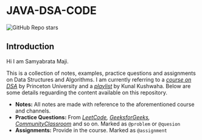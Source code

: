 # JAVA-DSA-CODE


![GitHub Repo stars](https://img.shields.io/github/stars/samyabrata-maji/JAVA-DSA-CODE?style=social)

## Introduction

Hi I am Samyabrata Maji.

This is a collection of notes, examples, practice questions and assignments on Data Structures and Algorithms. I am currently referring to a *[course on DSA](https://coursera.org/share/d8124fd791622db91dba4e4bd9c612fd)* by Princeton University and a *[playlist](https://www.youtube.com/playlist?list=PL9gnSGHSqcnr_DxHsP7AW9ftq0AtAyYqJ)* by Kunal Kushwaha. Below are some details reguarding the content available on this repository.

- **Notes:**  All notes are made with reference to the aforementioned course and channels.
- **Practice Questions:** From *[LeetCode](https://leetcode.com), [GeeksforGeeks](https://geeksforgeeks.org), [CommunityClassroom]()*  and so on. Marked as `@problem` or `@quesion`
- **Assignments:**  Provide in the course. Marked as `@assignment`